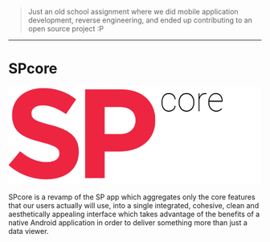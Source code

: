 > Just an old school assignment where we did mobile application development, reverse engineering, and ended up contributing to an open source project :P

-----

# SPcore

![SPcore Logo](/app/src/main/res/drawable/logo_black.png)

SPcore is a revamp of the SP app which aggregates only the core features that our users actually will use, into a single integrated, cohesive, clean and aesthetically appealing interface which takes advantage of the benefits of a native Android application in order to deliver something more than just a data viewer.

